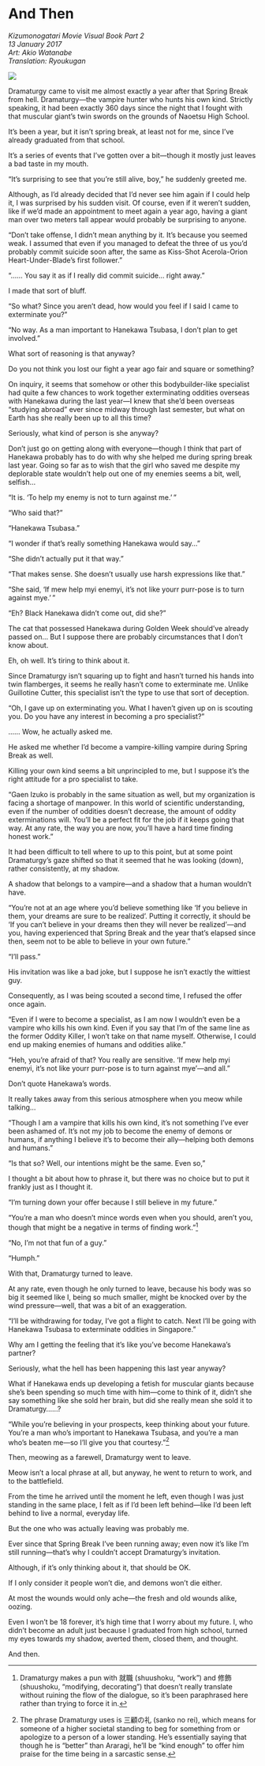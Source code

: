# And Then

_Kizumonogatari Movie Visual Book Part 2_  
_13 January 2017_  
_Art: Akio Watanabe_  
_Translation: Ryoukugan_

![](36_and_then.jpg)

Dramaturgy came to visit me almost exactly a year after that Spring Break from hell. Dramaturgy—the vampire hunter who hunts his own kind. Strictly speaking, it had been exactly 360 days since the night that I fought with that muscular giant’s twin swords on the grounds of Naoetsu High School. 

It’s been a year, but it isn’t spring break, at least not for me, since I’ve already graduated from that school.

It’s a series of events that I’ve gotten over a bit—though it mostly just leaves a bad taste in my mouth.

“It’s surprising to see that you’re still alive, boy,” he suddenly greeted me.

Although, as I’d already decided that I’d never see him again if I could help it, I was surprised by his sudden visit. Of course, even if it weren’t sudden, like if we’d made an appointment to meet again a year ago, having a giant man over two meters tall appear would probably be surprising to anyone.

“Don’t take offense, I didn’t mean anything by it. It’s because you seemed weak. I assumed that even if you managed to defeat the three of us you’d probably commit suicide soon after, the same as Kiss-Shot Acerola-Orion Heart-Under-Blade’s first follower.”

“…… You say it as if I really did commit suicide… right away.”

I made that sort of bluff.

“So what? Since you aren’t dead, how would you feel if I said I came to exterminate you?”

“No way. As a man important to Hanekawa Tsubasa, I don’t plan to get involved.”

What sort of reasoning is that anyway?

Do you not think you lost our fight a year ago fair and square or something?

On inquiry, it seems that somehow or other this bodybuilder-like specialist had quite a few chances to work together exterminating oddities overseas with Hanekawa during the last year—I knew that she’d been overseas “studying abroad” ever since midway through last semester, but what on Earth has she really been up to all this time?

Seriously, what kind of person is she anyway?

Don’t just go on getting along with everyone—though I think that part of Hanekawa probably has to do with why she helped me during spring break last year. Going so far as to wish that the girl who saved me despite my deplorable state wouldn’t help out one of my enemies seems a bit, well, selfish…

“It is. ‘To help my enemy is not to turn against me.’ ”

“Who said that?”

“Hanekawa Tsubasa.”

“I wonder if that’s really something Hanekawa would say…”

“She didn’t actually put it that way.”

“That makes sense. She doesn’t usually use harsh expressions like that.”

“She said, ‘If mew help myi enemyi, it’s not like yourr purr-pose is to turn against mye.’ ”

“Eh? Black Hanekawa didn’t come out, did she?”

The cat that possessed Hanekawa during Golden Week should’ve already passed on… But I suppose there are probably circumstances that I don’t know about.

Eh, oh well. It’s tiring to think about it.

Since Dramaturgy isn’t squaring up to fight and hasn’t turned his hands into twin flamberges, it seems he really hasn’t come to exterminate me. Unlike Guillotine Cutter, this specialist isn’t the type to use that sort of deception.

“Oh, I gave up on exterminating you. What I haven’t given up on is scouting you. Do you have any interest in becoming a pro specialist?”

…… Wow, he actually asked me.

He asked me whether I’d become a vampire-killing vampire during Spring Break as well.

Killing your own kind seems a bit unprincipled to me, but I suppose it’s the right attitude for a pro specialist to take.

“Gaen Izuko is probably in the same situation as well, but my organization is facing a shortage of manpower. In this world of scientific understanding, even if the number of oddities doesn’t decrease, the amount of oddity exterminations will. You’ll be a perfect fit for the job if it keeps going that way. At any rate, the way you are now, you’ll have a hard time finding honest work.”

It had been difficult to tell where to up to this point, but at some point Dramaturgy’s gaze shifted so that it seemed that he was looking (down), rather consistently, at my shadow. 

A shadow that belongs to a vampire—and a shadow that a human wouldn’t have.

“You’re not at an age where you’d believe something like ‘If you believe in them, your dreams are sure to be realized’. Putting it correctly, it should be ‘If you can’t believe in your dreams then they will never be realized’—and you, having experienced that Spring Break and the year that’s elapsed since then, seem not to be able to believe in your own future.”

“I’ll pass.”

His invitation was like a bad joke, but I suppose he isn’t exactly the wittiest guy.

Consequently, as I was being scouted a second time, I refused the offer once again.

“Even if I were to become a specialist, as I am now I wouldn’t even be a vampire who kills his own kind. Even if you say that I’m of the same line as the former Oddity Killer, I won’t take on that name myself. Otherwise, I could end up making enemies of humans and oddities alike.”

“Heh, you’re afraid of that? You really are sensitive. ‘If mew help myi enemyi, it’s not like yourr purr-pose is to turn against mye’—and all.”

Don’t quote Hanekawa’s words.

It really takes away from this serious atmosphere when you meow while talking…

“Though I am a vampire that kills his own kind, it’s not something I’ve ever been ashamed of. It’s not my job to become the enemy of demons or humans, if anything I believe it’s to become their ally—helping both demons and humans.”

“Is that so? Well, our intentions might be the same. Even so,”

I thought a bit about how to phrase it, but there was no choice but to put it frankly just as I thought it.

“I’m turning down your offer because I still believe in my future.”

“You’re a man who doesn’t mince words even when you should, aren’t you, though that might be a negative in terms of finding work.”[^1]

“No, I’m not that fun of a guy.”

“Humph.”

With that, Dramaturgy turned to leave.

At any rate, even though he only turned to leave, because his body was so big it seemed like I, being so much smaller, might be knocked over by the wind pressure—well, that was a bit of an exaggeration.

“I’ll be withdrawing for today, I’ve got a flight to catch. Next I’ll be going with Hanekawa Tsubasa to exterminate oddities in Singapore.”

Why am I getting the feeling that it’s like you’ve become Hanekawa’s partner?

Seriously, what the hell has been happening this last year anyway?

What if Hanekawa ends up developing a fetish for muscular giants because she’s been spending so much time with him—come to think of it, didn’t she say something like she sold her brain, but did she really mean she sold it to Dramaturgy……?

“While you’re believing in your prospects, keep thinking about your future. You’re a man who’s important to Hanekawa Tsubasa, and you’re a man who’s beaten me—so I’ll give you that courtesy.”[^2]

Then, meowing as a farewell, Dramaturgy went to leave.

Meow isn’t a local phrase at all, but anyway, he went to return to work, and to the battlefield.

From the time he arrived until the moment he left, even though I was just standing in the same place, I felt as if I’d been left behind—like I’d been left behind to live a normal, everyday life.

But the one who was actually leaving was probably me.

Ever since that Spring Break I’ve been running away; even now it’s like I’m still running—that’s why I couldn’t accept Dramaturgy’s invitation.

Although, if it’s only thinking about it, that should be OK.

If I only consider it people won’t die, and demons won’t die either.

At most the wounds would only ache—the fresh and old wounds alike, oozing.

Even I won’t be 18 forever, it’s high time that I worry about my future. I, who didn’t become an adult just because I graduated from high school, turned my eyes towards my shadow, averted them, closed them, and thought.

And then.

[^1]: Dramaturgy makes a pun with 就職 (shuushoku, “work”) and 修飾 (shuushoku, “modifying, decorating”) that doesn’t really translate without ruining the flow of the dialogue, so it’s been paraphrased here rather than trying to force it in.

[^2]: The phrase Dramaturgy uses is 三顧の礼 (sanko no rei), which means for someone of a higher societal standing to beg for something from or apologize to a person of a lower standing. He’s essentially saying that though he is “better” than Araragi, he’ll be “kind enough” to offer him praise for the time being in a sarcastic sense.